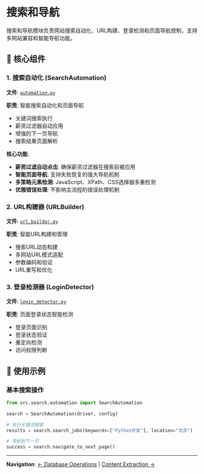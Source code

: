 # 搜索和导航

搜索和导航模块负责网站搜索自动化、URL构建、登录检测和页面导航控制，支持多网站兼容和智能导航功能。

## 🎯 核心组件

### 1. 搜索自动化 (SearchAutomation)
**文件**: [`automation.py`](automation.py)

**职责**: 智能搜索自动化和页面导航
- 关键词搜索执行
- 薪资过滤器自动应用
- 增强的下一页导航
- 搜索结果页面解析

**核心功能**:
- **薪资过滤自动点击**: 确保薪资过滤器在搜索前被应用
- **智能页面导航**: 支持失败恢复的强大导航机制
- **多策略元素检测**: JavaScript、XPath、CSS选择器多重检测
- **优雅错误处理**: 不影响主流程的错误处理机制

### 2. URL构建器 (URLBuilder)
**文件**: [`url_builder.py`](url_builder.py)

**职责**: 智能URL构建和管理
- 搜索URL动态构建
- 多网站URL模式适配
- 参数编码和验证
- URL重写和优化

### 3. 登录检测器 (LoginDetector)
**文件**: [`login_detector.py`](login_detector.py)

**职责**: 页面登录状态智能检测
- 登录页面识别
- 登录状态验证
- 重定向检测
- 访问权限判断

## 🔧 使用示例

### 基本搜索操作
```python
from src.search.automation import SearchAutomation

search = SearchAutomation(driver, config)

# 执行关键词搜索
results = search.search_jobs(keywords=["Python开发"], location="北京")

# 导航到下一页
success = search.navigate_to_next_page()
```

---

**Navigation**: [← Database Operations](../database/claude.md) | [Content Extraction →](../extraction/claude.md)